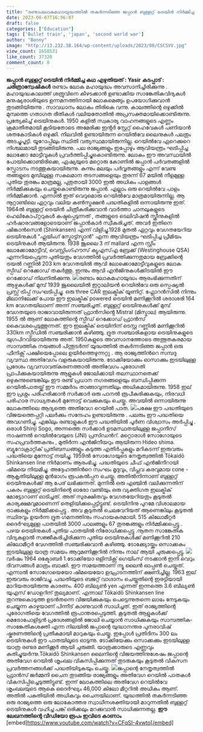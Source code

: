 ```yaml
---
title: "രണ്ടാംലോകമഹായുദ്ധത്തിൽ തകർന്നടിഞ്ഞ ജപ്പാൻ ബുള്ളറ്റ് ട്രെയിൻ നിർമ്മിച്ച കഥ"
date: 2023-08-07T16:56:07
draft: false
categories: ["Education"]
tags: ['Bullet train', 'japan', 'second world war']
author: "Bonny"
image: "http://13.232.38.164/wp-content/uploads/2023/08/CSCSVV.jpg"
view_count: 1658531
like_count: 37320
comment_count: 0
---
```


**ജപ്പാൻ ബുള്ളറ്റ് ട്രെയിൻ നിർമ്മിച്ച കഥ** **എഴുതിയത് : Yasir** **കടപ്പാട് : ചരിത്രാന്വേഷികൾ** രണ്ടാം ലോക മഹായുദ്ധം അവസാനിച്ചിരിക്കുന്നു . മഹായുദ്ധകാലത്ത് ശത്രുവിനെ കീഴടക്കാൻ ഉണ്ടാക്കിയ സാങ്കേതികവിദ്യകൾ മനുഷ്യരാശിയുടെ ഉന്നമനത്തിനായി ലോകമെങ്ങും ഉപയോഗിക്കുവാൻ തുടങ്ങിയിരുന്നു . സാവധാനം ലോകം തിരികെ വന്നു. കാലത്തിന്റെ ഒഴുക്കിൽ മുമ്പത്തെ ഗതാഗത രീതികൾ വലിയതോതിൽ അപ്രസക്തമായിക്കൊണ്ടിരുന്നു. പ്രത്യേകിച്ച് ട്രെയിനുകൾ. 1950 കളിൽ സ്വകാര്യ വാഹനങ്ങളുടെ എണ്ണം ക്രമാതീതമായി കൂടിയതോടെ അമേരിക്ക ഇൻ്റർ സ്റ്റേറ്റ് ഹൈവേകൾ പണിയാൻ ശതകോടികൾ ഒഴുക്കി. നിലവിൽ ഉണ്ടായിരുന്ന റെയിൽവേ ലൈനുകൾ പലതും അടച്ചുപൂട്ടി. യൂറോപ്പിലും സ്ഥിതി വത്യസ്ഥമായിരുന്നില്ല. റെയിൽവേ ഏറെക്കുറെ നിശ്ചലമായി തുടങ്ങിയിരുന്നു. പല രാജ്യങ്ങളും ഇപ്പോഴും ആവിയന്ത്രം ഘടിപ്പിച്ച ലോക്കോ മോട്ടീവുകൾ പ്രവർത്തിപ്പിച്ചുകൊണ്ടിരുന്നു. ലോകം ഈ അവസ്ഥയിൽ പോയിക്കൊണ്ടിരിക്കെ, ഏഷ്യയുടെ മറ്റൊരു കോണിൽ ജപ്പാൻ പർവതങ്ങളിൽ സ്ഫോടനം നടത്തുകയായിരുന്നു. കുന്നും മലയും പർവ്വതങ്ങളും എന്ന് വേണ്ട തങ്ങളുടെ മുമ്പിലുള്ള സകലമാന തടസങ്ങളെയും തുരന്ന് 67 മയിൽ നീളമുള്ള പുതിയ തുരങ്കം മാത്രമല്ല, പുതുതായി 3000 ഇൽ അധികം പാളങ്ങൾ നിർമ്മിക്കുകയും ചെയ്തുകൊണ്ടിരുന്നു ജപ്പാൻ. എല്ലാം ഒരു റെയിൽവേ പാളം നിർമ്മിക്കാൻ. എന്നാൽ ഇത് വെറുമൊരു റെയിൽവേ മാത്രമായിരുന്നില്ല. ആ നൂറ്റാണ്ടിലെ ഏറ്റവും വലിയ കൺസ്ട്രക്ഷൻ പദ്ധതികളിൽ ഒന്നായിരുന്നു ഇത്. [](http://13.232.38.164/wp-content/uploads/2023/08/CSCSVV.jpg)1964ൽ ബുള്ളറ്റ് ട്രെയിൻ ചിത്രീകരിക്കുവാൻ വാർത്താ ചാനലുകളുടെ ഹെലികോപ്റ്ററുകൾ കഷ്ടപ്പെടുന്നത് , തങ്ങളുടെ ടെലിവിഷൻ സ്ക്രീനുകളിൽ ഹർഷാരവങ്ങളോടെയാണ് ജപ്പാൻകാർ സ്വീകരിച്ചത്. അവർ ഇതിനെ ഷിങ്കാൻസെൻ (Shinkansen) എന്ന് വിളിച്ചു.1928 മുതൽ ഏറ്റവും വേഗതയേറിയ ട്രെയിനുകൾ "ഫ്ലയിംഗ് സ്കോട്ട്സ്മാൻ" എന്ന ആവിയന്ത്രം ഘടിപ്പിച്ച പ്രീമിയം ട്രെയിനുകൾ ആയിരുന്നു. 1938 ജൂലൈ 3 ന് mallard എന്ന സ്റ്റീം ലോക്കോമോട്ടീവ്, വെസ്റ്റിംഗ്ഹൗസ് ക്യുഎസ്എ ബ്രേക്ക് (Westinghouse QSA) എന്നറിയപ്പെടുന്ന പുതിയതും വേഗത്തിൽ പ്രവർത്തിക്കുന്നതുമായ ബ്രേക്കിന്റെ ട്രയൽ റണ്ണിൽ 203 km വേഗതയിൽ ആവി ലോക്കൊമോട്ടീവുകളുടെ ലോക സ്പീഡ് റെക്കോഡ് തകർത്തു. ഇന്നും ആവി എൻജിനുകൾക്കിടയിൽ ഈ റെക്കോഡ് നിലനിൽക്കുന്നു. [![](http://13.232.38.164/wp-content/uploads/2023/08/FWWWEERR.jpg)](http://13.232.38.164/wp-content/uploads/2023/08/FWWWEERR.jpg)രണ്ടാം ലോകമഹായുദ്ധം ആരംഭിക്കുന്നതിന് ആഴ്ചകൾക്ക് മുമ്പ് 1939 ജൂലൈയിൽ ഇറ്റാലിയൻ റെയിൽവേ ഒരു സ്പെഷ്യൽ പ്രസ്സ് ട്രിപ്പ് സംഘടിപ്പിച്ചു. ഒരു three CAR ഇലക്ട്രിക് യൂണിറ്റ്. ഫ്ലോറൻസിൽ നിന്നും മിലാനിലേക്ക് പോയ ഈ ഇലക്ട്രിക് powered ട്രെയിൻ മണിക്കൂറിൽ ശരാശരി 164 km വേഗതയിലാണ് അന്ന് സഞ്ചരിച്ചത്. ബുള്ളറ്റ് ട്രെയിനുകൾക്ക് മുമ്പ് വേഗതയുടെ രാജാവായിരുന്നത് ഫ്രാൻസിൻ്റെ Mistral (മിസ്ട്രാല) ആയിരുന്നു. 1955 ൽ ആണ് ലോകത്തിൻ്റെ സ്പീഡ് റെക്കോഡ് ഫ്രാൻസ് കൈവശപ്പെടുത്തുന്നത്. ഈ ഇലക്ട്രിക് ട്രെയിനിന് ടെസ്റ്റ റണ്ണിൽ മണിക്കൂറിൽ 330km സ്പീഡിൽ സഞ്ചരിക്കാൻ കഴിഞ്ഞു. ദ്രുത സഞ്ചാരികളായ ട്രെയിനുകളുടെ യുഗപിറവിയായിരുന്നു അത്. 1950കളുടെ അവസാനത്തോടെ അത്ഭുതകരമായ സാമ്പത്തിക നയങ്ങൾ പിന്തുടർന്ന് യുദ്ധത്തിൽ തകർന്നടിഞ്ഞ ജപ്പാൻ ഒരു ഫീനിക്സ് പക്ഷിയെപ്പോലെ ഉയിർത്തെഴുന്നറ്റു . ആ രാജ്യത്തിൻറെ സമ്പദു വ്യവസ്ഥ അതിവേഗം വളരുകയായിരുന്നു. ടോക്കിയോക്കും ഓസാക്കും ഇടയിലുള്ള പ്രദേശം വ്യവസാവത്കരണത്താൽ അതിവേഗം പുരോഗതി പ്രാപിക്കുകയായിരുന്നു ആളുകൾ ജോലിക്കായി തലസ്ഥാനതെക്ക് ഒഴുകുന്നുണ്ടെങ്കിലും ഈ രണ്ട് പ്രധാന നഗരങ്ങളെയും ബന്ധിപ്പിക്കുന്ന റെയിൽപാതയ്ക്ക് ഈ സമ്മർദം താങ്ങാവുന്നതിലും അധികമായിരുന്നു. 1958 ഇല് ഈ പ്രശ്നം പരിഹരിക്കാൻ സർക്കാർ ഒരു പാനൽ രൂപീകരിക്കുകയും, നിരവധി പരിഹാര സാധ്യതകൾ മുന്നോട്ട് വെക്കുകയും ചെയ്തു. അവയിൽ ഒന്നായിരുന്നു ലോകത്തിലെ ആദ്യത്തെ അതിവേഗ റെയിൽ പാത. [![](http://13.232.38.164/wp-content/uploads/2023/08/DWDFF-1024x768.webp)](http://13.232.38.164/wp-content/uploads/2023/08/DWDFF.webp)പക്ഷേ ഈ പദ്ധതിയുടെ വിജയത്തെപ്പറ്റി പലർക്കും സന്ദേഹം ഉണ്ടായിരുന്നു . പലരും ഈ പദ്ധതിയെ അവഗണിച്ചു. എങ്കിലും രണ്ടാളുകൾ ഈ പദ്ധതിയിൽ പൂർണ വിശ്വാസം അർപ്പിച്ചു . ഒരാൾ Shinji Sogo, അന്നത്തെ സർക്കാർ ഉടമസ്ഥതയിലുള്ള ജപ്പാനീസ് നാഷണൽ റെയിൽവേയുടെ (JNI) പ്രസിഡൻറ്. മറ്റൊരാൾ സോഗോയുടെ സഹപ്രവർത്തകനും , മുതിർന്ന എൻജിനീയറും ആയിരുന്ന Hideo shima. ബ്യൂറോക്രാറ്റിക് പ്രതിബന്ധങ്ങളും കടുത്ത എതിർപ്പുകളും മറികടന്ന് ഇരുവരും പദ്ധതിയെ മുന്നോട്ട് നയിച്ചു. 1959ൽ സോഗോയുടെ നേതൃത്വത്തിൽ Tōkaidō Shinkansen line നിർമാണം ആരംഭിച്ചു. പദ്ധതിയുടെ ചീഫ് എൻജിനീറായി ഷിമയെ നിയമിച്ചു. അദ്ദേഹത്തിൻറെ സംഘം മൃദുവും, വിപ്ലവ കരവുമായ cone - ആകൃതിയിലുള്ള മുൻഭാഗം രൂപകൽപ്പന ചെയ്തു. അതിൽനിന്നാണ് ബുള്ളറ്റ് ട്രെയിനുകൾക്ക് ആ പേര് ലഭിക്കുന്നത്. മുന്നിൽ ഒരു എഞ്ചിൻ വലിക്കുന്നതിന് പകരം ബുള്ളറ്റ് ട്രെയിനിന്റെ ഓരോ വണ്ടിയും ഒരു വ്യക്തിഗത ഇലക്ട്രിക് മോട്ടോറാണ് ഓടിച്ചത്. അത് സുരക്ഷിതവും വേഗതയേറിയതും കൂടുതൽ കാര്യക്ഷമവുമാണെന്ന് തെളിയിക്കപ്പെട്ടിട്ടുണ്ട്. ട്രെയിനിനു പുറമേ വിശാലമായ ട്രാക്കുകളും നിർമ്മിക്കപ്പെട്ടു . അവ കൂടുതൽ ചെലവേറിയത് ആണെങ്കിലും കൂടുതൽ സ്ഥിരവും ഉയർന്ന ദ്രുത ഗമനത്തിനും സഹായകരമായി. 515 കിലോമീറ്റർ ദൈർഘ്യമുള്ള പാതയിൽ 3000 പാലങ്ങളും 67 തുരങ്കങ്ങളും നിർമ്മിക്കപ്പെട്ടു . പഴയ ട്രെയിനുകൾ പുതിയ പാതയിൽ നിരോധിക്കപ്പെട്ടു .നൂതന സാങ്കേതിക വിദ്യകളാൽ സജ്ജീകരിച്ചിരിക്കുന്ന പുതിയ ട്രെയിനുകൾക്ക് മണിക്കൂറിൽ 210 കിലോമീറ്റർ വേഗത്തിൽ സഞ്ചരിക്കുവാൻ കഴിഞ്ഞു. ടോക്ക്യോയ്ക്കും ഒസാക്കകും ഇടയിലുള്ള യാത്ര സമയം ആറുമണിക്കൂറിൽ നിന്നും നാല് ആയി ചുരുക്കപ്പെട്ടു. [![](http://13.232.38.164/wp-content/uploads/2023/08/FWFGGGGGG.jpg)](http://13.232.38.164/wp-content/uploads/2023/08/FWFGGGGGG.jpg)വർഷം 1964 ഒക്ടോബർ 1.ടോക്കിയോ ഒളിമ്പിക്സ് ഗെയിംസ് നടക്കാൻ ഇനി വെറും ദിവസങ്ങൾ മാത്രം ബാക്കി. ഈ സമയത്താണ് ന്യൂ ലൈൻ ഓപ്പൺ ചെയ്തത്. എന്നാൽ സോഗോയെയോ ഷിമയെയോ ഉദ്ഘാടനത്തിന് ക്ഷണിച്ചില്ല. 1963 ഇല് ഇരുവരും രാജിവച്ചു. പദ്ധതിയുടെ ബജറ്റ് വാഗ്ദാനം ചെയ്തതിന്റെ ഇരട്ടിയായി മാറിയതായിരുന്നു കാരണം. 400 ബില്യൺ yen എന്നത് ഇന്നത്തെ 3.6 ബില്യൺ യുഎസ് ഡോളറിന് തുല്യമാണ്. എന്നാല് Tōkaidō Shinkansen line തുറന്നുകൊടുത്ത ഉടൻതന്നെ വിജയിക്കുകയും പെട്ടെന്നുതന്നെ ലാഭം നേടുകയും ചെയ്യുന്ന കാഴ്ചയാണ് പിന്നീട് കാണുവാൻ സാധിച്ചത്. ഇത് രാജ്യത്തിന്റെ പുരോഗതിയെ വേഗത്തിൽ രൂപാന്തരപ്പെടുത്തി. കൂടുതൽ ആളുകൾക്ക് മെട്രോപോളിട്ടൻ പ്രദേശങ്ങളിൽ ജോലി ചെയ്യാൻ സാധിക്കുകയും സാമ്പത്തിക- സാങ്കേതികശക്തി എന്ന നിലയിൽ ജപ്പാന്റെ യുദ്ധാനന്തര പുനരാവിഷ് ഷ്കരണത്തിന്റെ പ്രതീകമായി മാറുകയും ചെയ്തു. ഇപ്പോൾ പ്രതിദിനം 300 ലം ട്രെയിനുകൾ ഈ പാതയിലൂടെ ഓടുന്നു. ടോക്കിയേക്കും ഒസാക്കക്കും ഇടയിലുള്ള യാത്ര രണ്ടര മണിക്കൂർ ആയി ചുരുങ്ങി. യാത്രക്കാരുടെ എണ്ണവും കുതിച്ചുയർന്നു.Tōkaidō Shinkansen ലൈനിൻ്റെ വിജയത്തിനുശേഷം ജപ്പാന്റെ അതിവേഗ റെയിൽ ശൃംഖല വികസിപ്പിക്കുന്നത് തുടരുകയും കൂടുതൽ വികസന പ്രവർത്തനങ്ങൾക്ക് പദ്ധതിയിടുകയും ചെയ്തു. [![](http://13.232.38.164/wp-content/uploads/2023/08/FEWFW.webp)](http://13.232.38.164/wp-content/uploads/2023/08/FEWFW.webp)ജപ്പാന്റെ നേതൃത്വത്തിൽ ഫ്രാൻസ് ജർമ്മനി ചൈന തുടങ്ങിയ രാജ്യങ്ങളും അതിവേഗ റെയിൽ പാതകൾ വികസിപ്പിച്ചെടുത്തിട്ടുണ്ട്. ഇന്ന് ലോകത്തിലെ അതിവേഗ റെയിൽവേ ശൃംഖലയുടെ ആകെ ദൈർഘ്യം 46,000 കിലോ മീറ്ററിൽ അധികം ആണ്. അതിൽ പകുതിയിൽ അധികവും ചൈനയിലാണ്. യുദ്ധത്തിൽ തകർന്നടിഞ്ഞ ഒരു രാജ്യത്തെ ഒരു ലോകോത്തര സ്വാധീനശക്തിയായി മാറുന്നതിൽ ബുള്ളറ്റ് ട്രെയിനുകൾ വഹിച്ച പങ്ക് ഒരിക്കലും മറക്കുവാൻ സാധിക്കുന്നതല്ല. **ഈ ലേഖനത്തിന്റെ വീഡിയോ രൂപം ഇവിടെ കാണാം** [embed]https://www.youtube.com/watch?v=CFqSI-4vwto[/embed]

